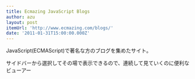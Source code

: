 ```yaml
---
title: Ecmazing JavaScript Blogs
author: azu
layout: post
itemUrl: 'http://www.ecmazing.com/blogs/'
date: '2011-01-31T15:00:00.000Z'
---
```

JavaScript(ECMAScript)で著名な方のブログを集めたサイト。

サイドバーから選択してその場で表示できるので、連続して見ていくのに便利なビューアー
